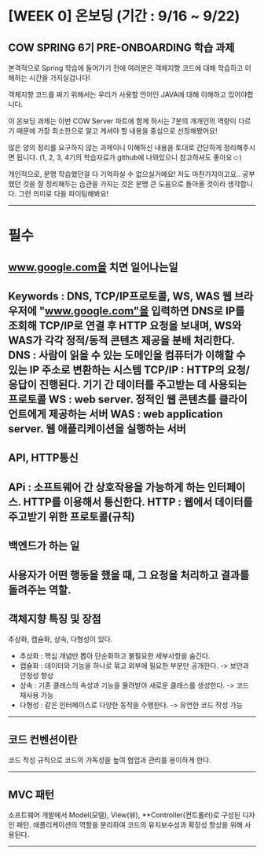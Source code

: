 # [WEEK 0] 온보딩 (기간 : 9/16 ~ 9/22)

## COW SPRING 6기 PRE-ONBOARDING 학습 과제

본격적으로 Spring 학습에 들어가기 전에 여러분은 객체지향 코드에 대해 학습하고 이해하는 시간을 가지실겁니다!

객체지향 코드를 짜기 위해서는 우리가 사용할 언어인 JAVA에 대해 이해하고 있어야합니다.

이 온보딩 과제는 이번 COW Server 파트에 함께 하시는 7분의 개개인의 역량이 다르기 때문에 가장 최소한으로 알고 계셔야 할 내용을 중심으로 선정해봤어요!

많은 양의 정리를 요구하지 않는 과제이니 이해하신 내용을 토대로 간단하게 정리해주시면 됩니다. (1, 2, 3, 4기의 학습자료가 github에 나와있으니 참고하셔도 좋아요☺️)

개인적으로, 분명 학습했던걸 다 기억하실 수 없으실거예요! 저도 마찬가지이고요.. 공부했던 것을 잘 정리해두는 습관을 가지는 것은 분명 큰 도움으로 돌아올 것이라 생각합니다. 그런 의미로 다들 파이팅해봐요!

---

# 필수
## www.google.com을 치면 일어나는일
Keywords : DNS, TCP/IP프로토콜, WS, WAS
웹 브라우저에 "www.google.com"을 입력하면 DNS로 IP를 조회해 TCP/IP로 연결 후 HTTP 요청을 보내며, WS와 WAS가 각각 정적/동적 콘텐츠 제공을 분배 처리한다.
DNS : 사람이 읽을 수 있는 도메인을 컴퓨터가 이해할 수 있는 IP 주소로 변환하는 시스템
TCP/IP : HTTP의 요청/응답이 진행된다. 기기 간 데이터를 주고받는 데 사용되는 프로토콜
WS : web server. 정적인 웹 콘텐츠를 클라이언트에게 제공하는 서버
WAS : web application server. 웹 애플리케이션을 실행하는 서버
---

## API, HTTP통신
APi : 소프트웨어 간 상호작용을 가능하게 하는 인터페이스. HTTP를 이용해서 통신한다.
HTTP : 웹에서 데이터를 주고받기 위한 프로토콜(규칙)
---

## 백엔드가 하는 일
사용자가 어떤 행동을 했을 때, 그 요청을 처리하고 결과를 돌려주는 역할.
---

## 객체지향 특징 및 장점
추상화, 캡슐화, 상속, 다형성이 있다.
- 추상화 : 핵심 개념만 뽑아 단순화하고 불필요한 세부사항을 숨긴다.
- 캡슐화 : 데이터와 기능을 하나로 묶고 외부에 필요한 부분만 공개한다. -> 보안과 안정성 향상
- 상속 : 기존 클래스의 속성과 기능을 물려받아 새로운 클래스를 생성한다. -> 코드 재사용 가능
- 다형성 : 같은 인터페이스로 다양한 동작을 수행한다. -> 유연한 코드 작성 가능

---

## 코드 컨벤션이란
코드 작성 규칙으로 코드의 가독성을 높여 협업과 관리를 용이하게 한다.

---

## MVC 패턴
소프트웨어 개발에서 Model(모델), View(뷰), **Controller(컨트롤러)로 구성된 디자인 패턴.
애플리케이션의 역할을 분리하여 코드의 유지보수성과 확장성 향상을 위해 사용된다.

---